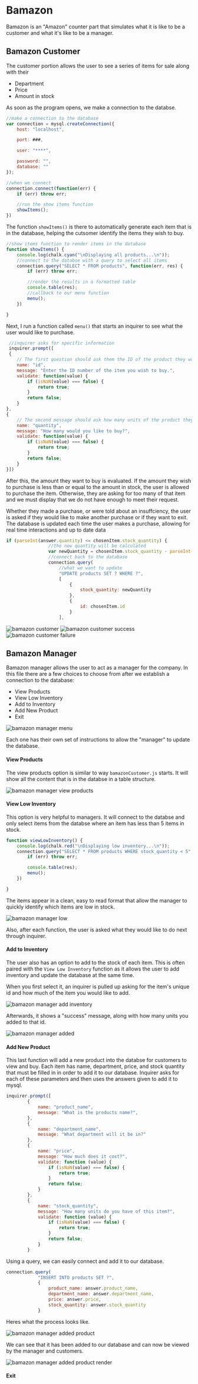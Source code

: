 # Bamazon
Bamazon is an "Amazon" counter part that simulates what it is like to be a customer and what it's like to be a manager. 

## Bamazon Customer
The customer portion allows the user to see a series of items for sale along with their 

* Department
* Price
* Amount in stock

As soon as the program opens, we make a connection to the databse.

```javascript
//make a connection to the database
var connection = mysql.createConnection({
    host: "localhost",

    port: ###,

    user: "****",

    password: "",
    database: ""
});

//when we connect
connection.connect(function(err) {
    if (err) throw err;

    //run the show items function
    showItems();
})
```

The function ```showItems()``` is there to automatically generate each item that is in the database, helping the cutsomer identify the items they wish to buy.

```javascript
//show items function to render items in the database
function showItems() {
    console.log(chalk.cyan("\nDisplaying all products...\n"));
    //connect to the databse with a query to select all items
    connection.query("SELECT * FROM products", function(err, res) {
        if (err) throw err;

        //render the results in a formatted table
        console.table(res);
        //callback to our menu function
        menu();
    })

}
```

Next, I run a function called ```menu()``` that starts an inquirer to see what the user would like to purchase.

```javascript
 //inquirer asks for specific information
 inquirer.prompt([
 {
    // The first question should ask them the ID of the product they would like to buy
    name: "id",
    message: "Enter the ID number of the item you wish to buy.",
    validate: function(value) {
        if (isNaN(value) === false) {
            return true;
        }
        return false;
    }
},
{
    // The second message should ask how many units of the product they would like to buy
    name: "quantity",
    message: "How many would you like to buy?",
    validate: function(value) {
        if (isNaN(value) === false) {
            return true;
        }
        return false;
    }
}])
```

After this, the amount they want to buy is evaluated. If the amount they wish to purchase is less than or equal to the amount in stock, the user is allowed to purchase the item. Otherwise, they are asking for too many of that item and we must display that we do not have enough to meet their request. 

Whether they made a purchase, or were told about an insuffciency, the user is asked if they would like to make another purchase or if they want to exit. The database is updated each time the user makes a purchase, allowing for real time interactions and up to date data 

```javascript
if (parseInt(answer.quantity) <= chosenItem.stock_quantity) {
                //the new quantity will be calculated
                var newQuantity = chosenItem.stock_quantity - parseInt(answer.quantity);
                //connect back to the database
                connection.query(
                    //what we want to update
                    "UPDATE products SET ? WHERE ?",
                    [
                        {
                            stock_quantity: newQuantity
                        },
                        {
                            id: chosenItem.id
                        }
                    ],
```

![bamazon customer](./images/bamazonCustomer.png "bamazon customer")
![bamazon customer success](./images/bamazonCustomer1.png "bamazon customer success")
![bamazon customer failure](./images/bamazonCustomer2.png "bamazon customer failure")

## Bamazon Manager
Bamazon manager allows the user to act as a manager for the company. In this file there are a few choices to choose from after we establish a connection to the database:

* View Products 
* View Low Inventory
* Add to Inventory 
* Add New Product 
* Exit

![bamazon manager menu](./images/bamazonManager1.png "bamazon manager menu")

Each one has their own set of instructions to allow the "manager" to update the database.

#### View Products 

The view products option is similar to way ```bamazonCustomer.js``` starts. It will show all the content that is in the databse in a table structure. 

![bamazon manager view products](./images/bamazonManager2.png "bamazon manager view products")


#### View Low Inventory 

This option is very helpful to managers. It will connect to the databse and only select items from the databse where an item has less than 5 items in stock. 

```javascript
function viewLowInventory() {
    console.log(chalk.red("\nDisplaying low inventory...\n"));
    connection.query("SELECT * FROM products WHERE stock_quantity < 5", function (err, res) {
        if (err) throw err;

        console.table(res);
        menu();
    })

}
```

The items appear in a clean, easy to read format that allow the manager to quickly identify which items are low in stock. 

![bamazon manager low](./images/bamazonManager3.png "bamazon manager low")

Also, after each function, the user is asked what they would like to do next through inquirer.

#### Add to Inventory 

The user also has an option to add to the stock of each item. This is often paired with the ```View Low Inventory``` function as it allows the user to add inventory and update the database at the same time. 

When you first select it, an inquirer is pulled up asking for the item's unique id and how much of the item you would like to add. 

![bamazon manager add inventory](./images/bamazonManager4.png "bamazon manager add inventory")

Afterwards, it shows a "success" message, along with how many units you added to that id. 

![bamazon manager added](./images/bamazonManager5.png "bamazon manager added")

#### Add New Product 

This last function will add a new product into the databse for customers to view and buy. Each item has name, department, price, and stock quantity that must be filled in in order to add it to our database. Inquirer asks for each of these parameters and then uses the answers given to add it to mysql. 

```javascript
inquirer.prompt([
        {
            name: "product_name",
            message: "What is the products name?",
        },
        {
            name: "department_name",
            message: "What department will it be in?"
        },
        {
            name: "price",
            message: "How much does it cost?",
            validate: function (value) {
                if (isNaN(value) === false) {
                    return true;
                }
                return false;
            }
        },
        {
            name: "stock_quantity",
            message: "How many units do you have of this item?",
            validate: function (value) {
                if (isNaN(value) === false) {
                    return true;
                }
                return false;
            }
        }
```

Using a query, we can easily connect and add it to our database.

```javascript
connection.query(
            "INSERT INTO products SET ?",
            {
                product_name: answer.product_name,
                department_name: answer.department_name,
                price: answer.price,
                stock_quantity: answer.stock_quantity
            }
```

Heres what the process looks like.

![bamazon manager added product](./images/bamazonManager6.png "bamazon manager added product")

We can see that it has been added to our database and can now be viewed by the manager and customers.

![bamazon manager added product render](./images/bamazonManager7.png "bamazon manager added product render")

#### Exit 

